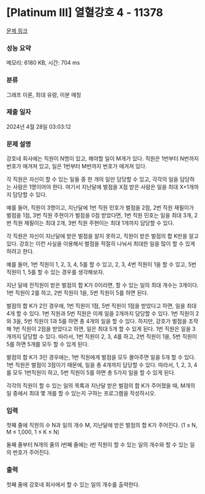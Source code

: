 # [Platinum III] 열혈강호 4 - 11378 

[문제 링크](https://www.acmicpc.net/problem/11378) 

### 성능 요약

메모리: 6180 KB, 시간: 704 ms

### 분류

그래프 이론, 최대 유량, 이분 매칭

### 제출 일자

2024년 4월 28일 03:03:12

### 문제 설명

<p>강호네 회사에는 직원이 N명이 있고, 해야할 일이 M개가 있다. 직원은 1번부터 N번까지 번호가 매겨져 있고, 일은 1번부터 M번까지 번호가 매겨져 있다.</p>

<p>각 직원은 자신이 할 수 있는 일들 중 한 개의 일만 담당할 수 있고, 각각의 일을 담당하는 사람은 1명이어야 한다. 여기서 지난달에 벌점을 X점 받은 사람은 일을 최대 X+1개까지 담당할 수 있다.</p>

<p>예를 들어, 직원이 3명이고, 지난달에 1번 직원 민호가 벌점을 2점, 2번 직원 재필이가 벌점을 1점, 3번 직원 주현이가 벌점을 0점 받았다면, 1번 직원 민호는 일을 최대 3개, 2번 직원 재필이는 최대 2개, 3번 직원 주현이는 최대 1개까지 담당할 수 있다.</p>

<p>각 직원은 자신이 지난달에 받은 벌점을 알지 못하고, 직원이 받은 벌점의 합 K만을 알고 있다. 강호는 이런 사실을 이용해서 벌점을 적절히 나눠서 최대한 일을 많이 할 수 있게 하려고 한다.</p>

<p>예를 들어, 1번 직원이 1, 2, 3, 4, 5를 할 수 있고, 2, 3, 4번 직원이 1을 할 수 있고, 5번 직원이 1, 5를 할 수 있는 경우를 생각해보자.</p>

<p>지난 달에 전직원이 받은 벌점의 합 K가 0이라면, 할 수 있는 일의 최대 개수는 3개이다. 1번 직원이 2를 하고, 2번 직원이 1을, 5번 직원이 5를 하면 된다. </p>

<p>벌점의 합 K가 2인 경우에, 1번 직원이 1점, 5번 직원이 1점을 받았다고 하면, 일을 최대 4개 할 수 있다. 1번 직원과 5번 직원은 이제 일을 2개까지 담당할 수 있다. 1번 직원이 2와 3을, 5번 직원이 1과 5를 하면 총 4개의 일을 할 수 있다. 하지만, 강호가 벌점을 조작해 1번 직원이 2점을 받았다고 하면, 일은 최대 5개 할 수 있게 된다. 1번 직원은 일을 3개까지 담당할 수 있다. 따라서, 1번 직원이 2, 3, 4를 하고, 2번 직원이 1을, 5번 직원이 5를 하면 5개를 모두 할 수 있게 된다.</p>

<p>벌점의 합 K가 3인 경우에는, 1번 직원에게 벌점을 모두 몰아주면 일을 5개 할 수 있다. 1번 직원은 벌점이 3점이기 때문에, 일을 총 4개까지 담당할 수 있다. 따라서, 1, 2, 3, 4를 모두 1번직원이 하고, 5번 직원이 5를 하면 총 5가지 일을 할 수 있게 된다.</p>

<p>각각의 직원이 할 수 있는 일의 목록과 지난달 받은 벌점의 합 K가 주어졌을 때, M개의 일 중에서 최대 몇 개를 할 수 있는지 구하는 프로그램을 작성하시오.</p>

### 입력 

 <p>첫째 줄에 직원의 수 N과 일의 개수 M, 지난달에 받은 벌점의 합 K가 주어진다. (1 ≤ N, M ≤ 1,000, 1 ≤ K ≤ N)</p>

<p>둘째 줄부터 N개의 줄의 i번째 줄에는 i번 직원이 할 수 있는 일의 개수와 할 수 있는 일의 번호가 주어진다.</p>

### 출력 

 <p>첫째 줄에 강호네 회사에서 할 수 있는 일의 개수를 출력한다.</p>

